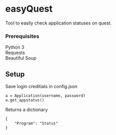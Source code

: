 # easyQuest

Tool to easily check application statuses on quest.

### Prerequisites
Python 3  
Requests  
Beautiful Soup

## Setup
Save login creditials in config.json

```
a = Application(username, password)
a.get_appstatus()
```
Returns a dictionary
```
{
    "Program": "Status"
}
```
